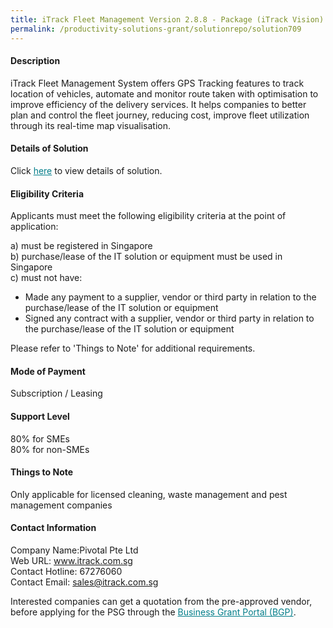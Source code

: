 ```yaml
---
title: iTrack Fleet Management Version 2.8.8 - Package (iTrack Vision)
permalink: /productivity-solutions-grant/solutionrepo/solution709
---
```


#### Description

iTrack Fleet Management System offers GPS Tracking features to track location of vehicles, automate and monitor route taken with optimisation to improve efficiency of the delivery services. It helps companies to better plan and control the fleet journey, reducing cost, improve fleet utilization through its real-time map visualisation.  

#### Details of Solution

Click <a href='https://govassist.gobusiness.gov.sg/images/psg/Pivotal_ES_Annex_3_Part_5.pdf' style='color:#037e8a'>here</a> to view details of solution.

#### Eligibility Criteria

Applicants must meet the following eligibility criteria at the point of application:

a) must be registered in Singapore <br>
b) purchase/lease of the IT solution or equipment must be used in Singapore <br>
c) must not have:
- Made any payment to a supplier, vendor or third party in relation to the purchase/lease of the IT solution or equipment
- Signed any contract with a supplier, vendor or third party in relation to the purchase/lease of the IT solution or equipment

Please refer to 'Things to Note' for additional requirements.

#### Mode of Payment
Subscription / Leasing

#### Support Level
80% for SMEs <br>
80% for non-SMEs

#### Things to Note
Only applicable for licensed cleaning, waste management and pest management companies

#### Contact Information
Company Name:Pivotal Pte Ltd <br>Web URL: www.itrack.com.sg <br>Contact Hotline: 67276060 <br>Contact Email: sales@itrack.com.sg <br>

Interested companies can get a quotation from the pre-approved vendor, before applying for the PSG through the <a target='_blank' style='color:#037e8a' href='https://www.businessgrants.gov.sg/'>Business Grant Portal (BGP)</a>.
